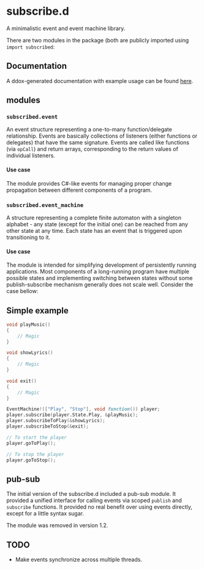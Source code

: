 # subscribe.d

A minimalistic event and event machine library.

There are two modules in the package (both are publicly imported using `import subscribed`:

## Documentation

A ddox-generated documentation with example usage can be found [here](http://ivasilev.net/docs/subscribed/index.html).

## modules

### `subscribed.event`

An event structure representing a one-to-many function/delegate relationship. Events are basically collections of listeners (either functions or delegates) that have the same signature. Events are called like functions (via `opCall`) and return arrays, corresponding to the return values of individual listeners.

#### Use case

The module provides C#-like events for managing proper change propagation between different components of a program.

### `subscribed.event_machine`

A structure representing a complete finite automaton with a singleton alphabet - any state (except for the initial one) can be reached from any other state at any time. Each state has an event that is triggered upon transitioning to it.

#### Use case

The module is intended for simplifying development of persistently running applications. Most components of a long-running program have multiple possible states and implementing switching between states without some publish-subscribe mechanism generally does not scale well. Consider the case bellow:

## Simple example

```d
void playMusic()
{
    // Magic
}

void showLyrics()
{
    // Magic
}

void exit()
{
    // Magic
}

EventMachine!(["Play", "Stop"], void function()) player;
player.subscribe(player.State.Play, &playMusic);
player.subscribeToPlay(&showLyrics);
player.subscribeToStop(&exit);

// To start the player
player.goToPlay();

// To stop the player
player.goToStop();
```

## pub-sub

The initial version of the subscribe.d included a pub-sub module. It provided a unified interface for calling events via scoped `publish` and `subscribe` functions. It provided no real benefit over using events directly, except for a little syntax sugar.

The module was removed in version 1.2.

## TODO

* Make events synchronize across multiple threads.
